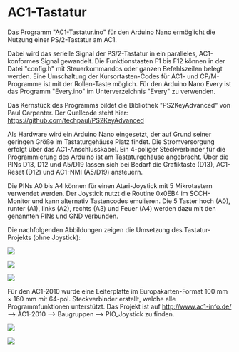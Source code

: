 # AC1-Tastatur
Das Programm "AC1-Tastatur.ino" für den Arduino Nano ermöglicht die Nutzung einer PS/2-Tastatur am AC1.

Dabei wird das serielle Signal der PS/2-Tastatur in ein paralleles, AC1-konformes Signal gewandelt.
Die Funktionstasten F1 bis F12 können in der Datei "config.h" mit Steuerkommandos oder ganzen Befehlszeilen belegt werden.
Eine Umschaltung der Kursortasten-Codes für AC1- und CP/M-Programme ist mit der Rollen-Taste möglich. 
Für den Arduino Nano Every ist das Programm "Every.ino" im Unterverzeichnis "Every" zu verwenden. 

Das Kernstück des Programms bildet die Bibliothek "PS2KeyAdvanced" von Paul Carpenter.
Der Quellcode steht hier: https://github.com/techpaul/PS2KeyAdvanced

Als Hardware wird ein Arduino Nano eingesetzt, der auf Grund seiner geringen Größe im Tastaturgehäuse Platz findet. 
Die Stromversorgung erfolgt über das AC1-Anschlusskabel.
Ein 4-poliger Steckverbinder für die Programmierung des Arduino ist am Tastaturgehäuse angebracht.
Über die PINs D13, D12 und A5/D19 lassen sich bei Bedarf die Grafiktaste (D13), AC1-Reset (D12) und AC1-NMI (A5/D19) ansteuern.

Die PINs A0 bis A4 können für einen Atari-Joystick mit 5 Mikrotastern verwendet werden.
Der Joystick nutzt die Routine 0x0EB4 im SCCH-Monitor und kann alternativ Tastencodes emulieren.
Die 5 Taster hoch (A0), runter (A1), links (A2), rechts (A3) und Feuer (A4) werden dazu mit den genannten PINs und
GND verbunden.

Die nachfolgenden Abbildungen zeigen die Umsetzung des Tastatur-Projekts (ohne Joystick):

![](https://www.ftonn.de/GIT-Projekte/AC1-Tastatur/Arduino-Nano_Schaltplan.gif)

![](https://www.ftonn.de/GIT-Projekte/AC1-Tastatur/Arduino-Nano_mit_Text.jpg)

![](https://www.ftonn.de/GIT-Projekte/AC1-Tastatur/PS2-Tastatur_mit_Text.jpg)

Für den AC1-2010 wurde eine Leiterplatte im Europakarten-Format 100 mm × 160 mm 
mit 64-pol. Steckverbinder erstellt, welche alle Programmfunktionen unterstützt.
Das Projekt ist auf http://www.ac1-info.de/ --> AC1-2010 --> Baugruppen --> PIO_Joystick zu finden.

![](https://www.ftonn.de/GIT-Projekte/AC1-Tastatur/Leiterplatte_AC1-PIO-CTC.jpg)

![](https://www.ftonn.de/GIT-Projekte/AC1-Tastatur/Leiterplatte_aufgebaut.jpg)
